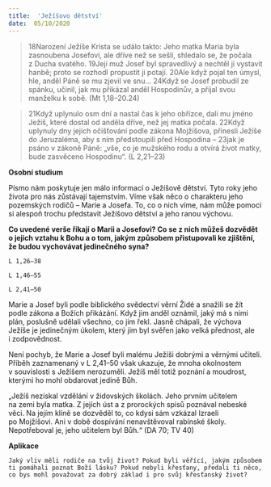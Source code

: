 ```yaml
---
title:  'Ježíšovo dětství'
date:  05/10/2020
---
```


> <p></p>
> 18Narození Ježíše Krista se událo takto: Jeho matka Maria byla zasnoubena Josefovi, ale dříve než se sešli, shledalo se, že počala z Ducha svatého. 19Její muž Josef byl spravedlivý a nechtěl ji vystavit hanbě; proto se rozhodl propustit ji potají. 20Ale když pojal ten úmysl, hle, anděl Páně se mu zjevil ve snu… 24Když se Josef probudil ze spánku, učinil, jak mu přikázal anděl Hospodinův, a přijal svou manželku k sobě. (Mt 1,18–20.24)

> <p></p>
> 21Když uplynulo osm dní a nastal čas k jeho obřízce, dali mu jméno Ježíš, které dostal od anděla dříve, než jej matka počala. 22Když uplynuly dny jejich očišťování podle zákona Mojžíšova, přinesli Ježíše do Jeruzaléma, aby s ním předstoupili před Hospodina – 23jak je psáno v zákoně Páně: „vše, co je mužského rodu a otvírá život matky, bude zasvěceno Hospodinu“. (L 2,21–23)

**Osobní studium**

Písmo nám poskytuje jen málo informací o Ježíšově dětství. Tyto roky jeho života pro nás zůstávají tajemstvím. Víme však něco o charakteru jeho pozemských rodičů – Marie a Josefa. To, co o nich víme, nám může pomoci si alespoň trochu představit Ježíšovo dětství a jeho ranou výchovu.

**Co uvedené verše říkají o Marii a Josefovi? Co se z nich můžeš dozvědět o jejich vztahu k Bohu a o tom, jakým způsobem přistupovali ke zjištění, že budou vychovávat jedinečného syna?**

`L 1,26–38`

`L 1,46–55`

`L 2,41–50`

Marie a Josef byli podle biblického svědectví věrní Židé a snažili se žít podle zákona a Božích přikázání. Když jim anděl oznámil, jaký má s nimi plán, poslušně udělali všechno, co jim řekl. Jasně chápali, že výchova Ježíše je jedinečným úkolem, který jim byl svěřen jako velká přednost, ale i zodpovědnost.

Není pochyb, že Marie a Josef byli malému Ježíši dobrými a věrnými učiteli. Příběh zaznamenaný v L 2,41–50 však ukazuje, že mnoha okolnostem v souvislosti s Ježíšem nerozuměli. Ježíš měl totiž poznání a moudrost, kterými ho mohl obdarovat jedině Bůh.

„Ježíš nezískal vzdělání v židovských školách. Jeho prvním učitelem na zemi byla matka. Z jejích úst a z prorockých spisů poznával nebeské věci. Na jejím klíně se dozvěděl to, co kdysi sám vzkázal Izraeli po Mojžíšovi. Ani v době dospívání nenavštěvoval rabínské školy. Nepotřeboval je, jeho učitelem byl Bůh.“ (DA 70; TV 40)

**Aplikace**

`Jaký vliv měli rodiče na tvůj život? Pokud byli věřící, jakým způsobem ti pomáhali poznat Boží lásku? Pokud nebyli křesťany, předali ti něco, co bys mohl považovat za dobrý základ i pro svůj křesťanský život?`